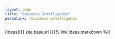 ```yaml
---
layout: page
title: "Business Intelligence"
permalink: /business-intelligence
---
```


[Ideas]({{ site.baseurl }}{% link ideas.markdown %})